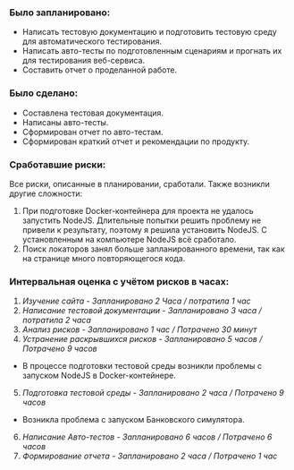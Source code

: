 ### Было запланировано: ###
* Написать тестовую документацию и подготовить тестовую среду для автоматического тестирования.
* Написать авто-тесты по подготовленным сценариям и прогнать их для тестирования веб-сервиса.
* Составить отчет о проделанной работе.

### Было сделано: ###
* Составлена тестовая документация.
* Написаны авто-тесты.
* Сформирован отчет по авто-тестам.
* Сформирован краткий отчет и рекомендации по продукту. 

### Сработавшие риски: ###

Все риски, описанные в планировании, сработали. Также возникли другие сложности:
1. При подготовке Docker-контейнера для проекта не удалось запустить NodeJS. Длительные попытки решить проблему не привели к результату, поэтому я решила установить NodeJS. С установленным на компьютере NodeJS всё сработало.
1. Поиск локаторов занял больше запланированного времени, так как на странице много повторяющегося кода.

### Интервальная оценка с учётом рисков в часах: ###
1. *Изучение сайта - Запланировано 2 Часа / потратила 1 час*
2. *Написание тестовой документации - Запланировано 3 часа / потратила 2 часа*
3. *Анализ рисков - Запланировано 1 час / Потрачено 30 минут*
4. *Устранение раскрывшихся рисков - Запланировано 5 часов / Потрачено 9 часов*
* В процессе подготовки тестовой среды возникли проблемы с запуском NodeJS в Docker-контейнере.
5. *Подготовка тестовой среды - Запланировано 2 часа / Потрачено 9 часов*
* Возникла проблема с запуском Банковского симулятора.
6. *Написание Авто-тестов - Запланировано 6 часов / Потрачено 6 часов*
7. *Формирование отчета - Запланировано 2 часа / Потрачено 1 час*
